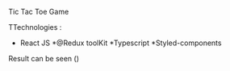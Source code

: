 Tic Tac Toe Game 

TTechnologies : 
 * React JS
 *@Redux toolKit
 *Typescript
 *Styled-components

 Result can be seen ()
